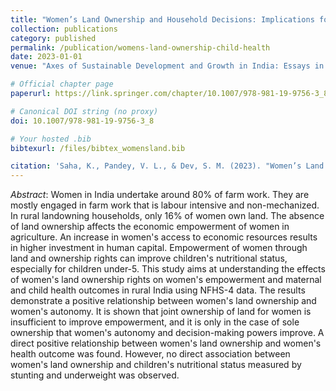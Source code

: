 ```yaml
---
title: "Women’s Land Ownership and Household Decisions: Implications for Child Health in Rural India"
collection: publications
category: published
permalink: /publication/womens-land-ownership-child-health
date: 2023-01-01
venue: "Axes of Sustainable Development and Growth in India: Essays in Honour of Professor Jyoti K. Parikh (Springer)"

# Official chapter page
paperurl: https://link.springer.com/chapter/10.1007/978-981-19-9756-3_8

# Canonical DOI string (no proxy)
doi: 10.1007/978-981-19-9756-3_8

# Your hosted .bib
bibtexurl: /files/bibtex_womensland.bib

citation: 'Saha, K., Pandey, V. L., & Dev, S. M. (2023). "Women’s Land Ownership and Household Decisions: Implications for Child Health in Rural India." In *Axes of Sustainable Development and Growth in India: Essays in Honour of Professor Jyoti K. Parikh*. Springer.'
---
```


*Abstract*: Women in India undertake around 80% of farm work. They are mostly engaged in farm work that is labour intensive and non-mechanized. In rural landowning households, only 16% of women own land. The absence of land ownership affects the economic empowerment of women in agriculture. An increase in women's access to economic resources results in higher investment in human capital. Empowerment of women through land and ownership rights can improve children's nutritional status, especially for children under-5. This study aims at understanding the effects of women's land ownership rights on women's empowerment and maternal and child health outcomes in rural India using NFHS-4 data. The results demonstrate a positive relationship between women's land ownership and women's autonomy. It is shown that joint ownership of land for women is insufficient to improve empowerment, and it is only in the case of sole ownership that women's autonomy and decision-making powers improve. A direct positive relationship between women's land ownership and women's health outcome was found. However, no direct association between women's land ownership and children's nutritional status measured by stunting and underweight was observed.